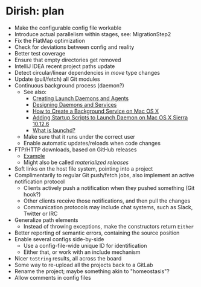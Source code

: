 # Dirish: plan

* Make the configurable config file workable
* Introduce actual parallelism within stages, see: MigrationStep2
* Fix the FlatMap optimization
* Check for deviations between config and reality
* Better test coverage
* Ensure that empty directories get removed
* IntelliJ IDEA recent project paths update
* Detect circular/linear dependencies in _move_ type changes
* Update (pull/fetch) all Git modules
* Continuous background process (daemon?)
  * See also:
    * [Creating Launch Daemons and Agents](https://developer.apple.com/library/content/documentation/MacOSX/Conceptual/BPSystemStartup/Chapters/CreatingLaunchdJobs.html)
    * [Designing Daemons and Services](https://developer.apple.com/library/content/documentation/MacOSX/Conceptual/BPSystemStartup/Chapters/DesigningDaemons.html)
    * [How to Create a Background Service on Mac OS X](http://www.codepool.biz/how-to-create-a-background-service-on-mac-os-x.html)
    * [Adding Startup Scripts to Launch Daemon on Mac OS X Sierra 10.12.6](https://medium.com/@fahimhossain_16989/adding-startup-scripts-to-launch-daemon-on-mac-os-x-sierra-10-12-6-7e0318c74de1)
    * [What is launchd?](http://www.launchd.info/)
  * Make sure that it runs under the correct user
  * Enable automatic updates/reloads when code changes
* FTP/HTTP downloads, based on GitHub releases
  * [Example](https://github.com/scala/scala/releases.atom)
  * Might also be called _materialized releases_
* Soft links on the host file system, pointing into a project
* Complimentarily to regular Git push/fetch jobs, also implement an active notification protocol
  * Clients actively push a notification when they pushed something (Git hook?)
  * Other clients receive those notifications, and then pull the changes
  * Communication protocols may include chat systems, such as Slack, Twitter or IRC
* Generalize path elements
  * Instead of throwing exceptions, make the constructors return `Either`
* Better reporting of semantic errors, containing the source position
* Enable several configs side-by-side
  * Use a config-file-wide unique ID for identification
  * Either that, or work with an include mechanism
* Nicer `toString` results, all across the board
* Some way to re-upload all the projects back to a GitLab
* Rename the project; maybe something akin to "homeostasis"?
* Allow comments in config files
